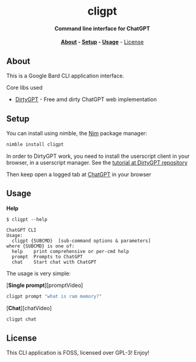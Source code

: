 <div align=center>

# cligpt

#### Command line interface for ChatGPT

**[About](#about) - [Setup](#setup) - [Usage](#usage)** - [License](#license)

</div>

## About

<!-- See this app in action here:
- [`cligpt prompt`][promptVideo]
- [`cligpt chat`][chatVideo] -->

This is a Google Bard CLI application interface.

Core libs used

- [DirtyGPT](https://github.com/thisago/dirtygpt) - Free amd dirty ChatGPT web implementation

## Setup

You can install using nimble, the [Nim](https://nim-lang.org) package manager:

```bash
nimble install cligpt
```

In order to DirtyGPT work, you need to install the userscript client in your
browser, in a userscript manager. See the [tutorial at DirtyGPT repository](https://github.com/thisago/dirtygpt#installation)

Then keep open a logged tab at [ChatGPT](https://chat.openai.com) in your browser

## Usage

**Help**

```
$ cligpt --help

ChatGPT CLI
Usage:
  cligpt {SUBCMD}  [sub-command options & parameters]
where {SUBCMD} is one of:
  help    print comprehensive or per-cmd help
  prompt  Prompts to ChatGPT
  chat    Start chat with ChatGPT
```

The usage is very simple:

[**Single prompt**][promptVideo]

```bash
cligpt prompt "what is ram memory?"
```

[**Chat**][chatVideo]

```bash
cligpt chat
```

## License

This CLI application is FOSS, licensed over GPL-3! Enjoy!

<!-- [promptVideo]: https://asciinema.org/a/Bpc3fE1YwgfEUrqUwI9FlS8ky
[chatVideo]: https://asciinema.org/a/GKS9Scaza5c1powm8jypQrGAN -->
